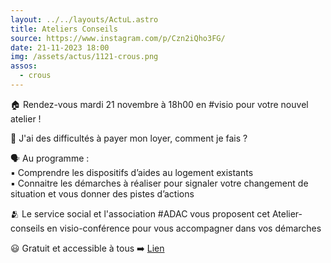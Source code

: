 ```yaml
---
layout: ../../layouts/ActuL.astro
title: Ateliers Conseils
source: https://www.instagram.com/p/Czn2iQho3FG/
date: 21-11-2023 18:00
img: /assets/actus/1121-crous.png
assos:
  - crous
---
```


🏠 Rendez-vous mardi 21 novembre à 18h00 en #visio pour votre nouvel atelier !
 
🤔 J'ai des difficultés à payer mon loyer, comment je fais ?
 
🗣 Au programme :  
▪️ Comprendre les dispositifs d’aides au logement existants  
▪️ Connaitre les démarches à réaliser pour signaler votre changement de situation et vous donner des pistes d’actions
 
🫂 Le service social et l'association #ADAC vous proposent cet Atelier-conseils en visio-conférence pour vous accompagner dans vos démarches
 
😃 Gratuit et accessible à tous ➡️ [Lien](https://www.crous-paris.fr/social-et-accompagnement/les-ateliers-conseils-du-mardi/)